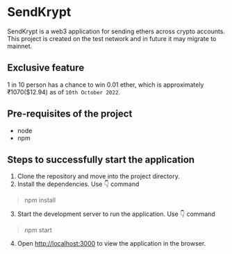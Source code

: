 # SendKrypt

SendKrypt is a web3 application for sending ethers across crypto accounts. This project is created on the test network and in future it may migrate to mainnet.

## Exclusive feature

1 in 10 person has a chance to win 0.01 ether, which is approximately ₹1070($12.94) as of `10th October 2022`.

## Pre-requisites of the project
- node
- npm

## Steps to successfully start the application

1. Clone the repository and move into the project directory.
2. Install the dependencies. Use 👇 command
> npm install
3. Start the development server to run the application. Use 👇 command
> npm start
4. Open [http://localhost:3000](http://localhost:3000) to view the application in the browser.